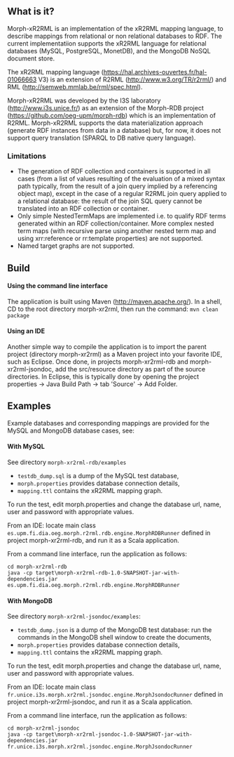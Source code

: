 ## What is it?
Morph-xR2RML is an implementation of the xR2RML mapping language, to describe mappings from relational or non relational databases to RDF. The current implementatiion supports the xR2RML language for relational databases (MySQL, PostgreSQL, MonetDB), and the MongoDB NoSQL document store.

The xR2RML mapping language (https://hal.archives-ouvertes.fr/hal-01066663 V3) is an extension of R2RML (http://www.w3.org/TR/r2rml/) and RML (http://semweb.mmlab.be/rml/spec.html).

Morph-xR2RML was developed by the I3S laboratory (http://www.i3s.unice.fr/) as an extension of the Morph-RDB project (https://github.com/oeg-upm/morph-rdb) which is an implementation of R2RML. Morph-xR2RML supports the data materialization approach (generate RDF instances from data in a database) but, for now, it does not support query translation (SPARQL to DB native query language).

### Limitations
- The generation of RDF collection and containers is supported in all cases (from a list of values resulting of the evaluation of a mixed syntax path typically, from the result of a join query implied by a referencing object map), except in the case of a regular R2RML join query applied to a relational database: the result of the join SQL query cannot be translated into an RDF collection or container.
- Only simple NestedTermMaps are implemented i.e. to qualify RDF terms generated within an RDF collection/container.
More complex nested term maps (with recursive parse using another nested term map and using xrr:reference or rr:template properties) are not supported.
- Named target graphs are not supported.

## Build

#### Using the command line interface
The application is built using Maven (http://maven.apache.org/). In a shell, CD to the root directory morph-xr2rml, then run the command: ```mvn clean package```

#### Using an IDE
Another simple way to compile the application is to import the parent project (directory morph-xr2rml) as a Maven project into your favorite IDE, such as Eclipse. 
Once done, in projects morph-xr2rml-rdb and morph-xr2rml-jsondoc, add the src/resource directory as part of the source directories. In Eclipse, this is typically done by opening the project properties -> Java Build Path -> tab 'Source' -> Add Folder.

## Examples
Example databases and corresponding mappings are provided for the MySQL and MongoDB database cases, see:

#### With MySQL

See directory `morph-xr2rml-rdb/examples`
- `testdb_dump.sql` is a dump of the MySQL test database,
- `morph.properties` provides database connection details,
- `mapping.ttl` contains the xR2RML mapping graph.

To run the test, edit morph.properties and change the database url, name, user and password with appropriate values.

From an IDE: locate main class `es.upm.fi.dia.oeg.morph.r2rml.rdb.engine.MorphRDBRunner` defined in project morph-xr2rml-rdb, and run it as a Scala application.

From a command line interface, run the application as follows:
```
cd morph-xr2rml-rdb
java -cp target\morph-xr2rml-rdb-1.0-SNAPSHOT-jar-with-dependencies.jar es.upm.fi.dia.oeg.morph.r2rml.rdb.engine.MorphRDBRunner
```

#### With MongoDB

See directory `morph-xr2rml-jsondoc/examples`:
- `testdb_dump.json` is a dump of the MongoDB test database: run the commands in the MongoDB shell window to create the documents,
- `morph.properties` provides database connection details,
- `mapping.ttl` contains the xR2RML mapping graph.

To run the test, edit morph.properties and change the database url, name, user and password with appropriate values.

From an IDE: locate main class `fr.unice.i3s.morph.xr2rml.jsondoc.engine.MorphJsondocRunner` defined in project morph-xr2rml-jsondoc, and run it as a Scala application.


From a command line interface, run the application as follows:
```
cd morph-xr2rml-jsondoc
java -cp target\morph-xr2rml-jsondoc-1.0-SNAPSHOT-jar-with-dependencies.jar fr.unice.i3s.morph.xr2rml.jsondoc.engine.MorphJsondocRunner
```
